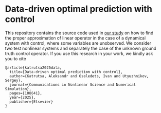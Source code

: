 # Data-driven optimal prediction with control

This repository contains the source code used in [our study](https://arxiv.org/abs/2406.01991) on how to find the proper approximation of linear operator in the case of a dynamical system with control, where some variables are unobserved.
We consider two test nonlinear systems and separately the case of the unknown ground truth control operator.
If you use this research in your work, we kindly ask you to cite
```
@article{katrutsa2025data,
  title={Data-driven optimal prediction with control},
  author={Katrutsa, Aleksandr and Oseledets, Ivan and Utyuzhnikov, Sergey},
  journal={Communications in Nonlinear Science and Numerical Simulation},
  pages={108641},
  year={2025},
  publisher={Elsevier}
}
```
